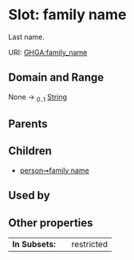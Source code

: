 
# Slot: family name


Last name.

URI: [GHGA:family_name](https://w3id.org/GHGA/family_name)


## Domain and Range

None &#8594;  <sub>0..1</sub> [String](types/String.md)

## Parents


## Children

 *  [person➞family name](person_family_name.md)

## Used by


## Other properties

|  |  |  |
| --- | --- | --- |
| **In Subsets:** | | restricted |

